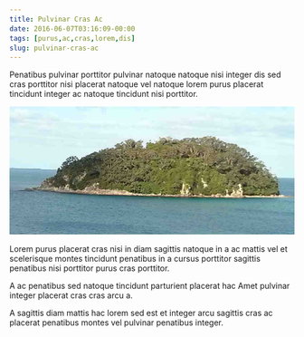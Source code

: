 ```yaml
---
title: Pulvinar Cras Ac
date: 2016-06-07T03:16:09-00:00
tags: [purus,ac,cras,lorem,dis]
slug: pulvinar-cras-ac
---
```


Penatibus pulvinar porttitor pulvinar natoque natoque nisi integer dis
sed cras porttitor nisi placerat natoque vel natoque lorem purus
placerat tincidunt integer ac natoque tincidunt nisi porttitor.

<!--more-->

![image 2](./images/image-02.jpg)

Lorem purus placerat cras nisi in diam sagittis natoque in a ac mattis
vel et scelerisque montes tincidunt penatibus in a cursus porttitor
sagittis penatibus nisi porttitor purus cras porttitor.

A ac penatibus sed natoque tincidunt parturient placerat hac Amet
pulvinar integer placerat cras cras arcu a.

A sagittis diam mattis hac lorem sed est et integer arcu sagittis cras
ac placerat penatibus montes vel pulvinar penatibus integer.


